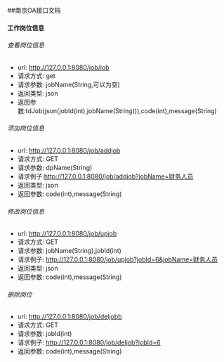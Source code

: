 ##南京OA接口文档

#### 工作岗位信息

###### 查看岗位信息


* url: http://127.0.0.1:8080/job/job
* 请求方式: get
* 请求参数: jobName(String,可以为空)
* 返回类型: json
* 返回参数:tdJob(json(jobId(int),jobName(String))),code(int),message(String)

 
###### 添加岗位信息
* url: http://127.0.0.1:8080/job/addjob
* 请求方式: GET
* 请求参数: dpName(String)
* 请求例子:http://127.0.0.1:8080/job/addjob?jobName=财务人员
* 返回类型: json
* 返回参数: code(int),message(String)


###### 修改岗位信息
* url: http://127.0.0.1:8080/job/upjob
* 请求方式: GET
* 请求参数: jobName(String),jobId(int)
* 请求例子: http://127.0.0.1:8080/job/upjob?jobId=6&jobName=财务人员
* 返回类型: json
* 返回参数: code(int),message(String)

###### 删除岗位
* url: http://127.0.0.1:8080/job/deljobb
* 请求方式: GET
* 请求参数: jobId(int)
* 请求例子: http://127.0.0.1:8080/job/deljob?jobId=6
* 返回参数: code(int),message(String)
